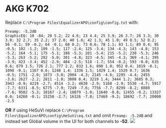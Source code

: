 # AKG K702
Replace `C:\Program Files\EqualizerAPO\config\config.txt` with:
```
Preamp: -5.2dB
GraphicEQ: 10 -84; 20 5.2; 22 4.6; 23 4.4; 25 3.9; 26 3.7; 28 3.3; 30 3.0; 32 2.7; 35 2.2; 37 2.0; 40 1.6; 42 1.3; 45 1.0; 49 0.5; 52 0.2; 56 -0.1; 59 -0.2; 64 -0.1; 68 0.2; 73 0.6; 78 1.1; 83 1.1; 89 0.4; 95 -0.5; 102 -1.2; 109 -1.5; 117 -2.4; 125 -3.4; 134 -4.3; 143 -4.8; 153 -5.2; 164 -5.1; 175 -5.1; 188 -5.3; 201 -5.4; 215 -5.2; 230 -5.3; 246 -5.3; 263 -5.2; 282 -5.0; 301 -4.8; 323 -4.5; 345 -4.3; 369 -4.1; 395 -3.9; 423 -3.4; 452 -2.9; 484 -2.5; 518 -1.7; 554 -0.2; 593 -0.0; 635 0.6; 679 1.5; 726 2.1; 777 2.2; 832 1.6; 890 1.0; 952 0.4; 1019 -0.1; 1090 -0.1; 1167 0.6; 1248 1.4; 1336 1.5; 1429 1.4; 1529 0.7; 1636 -0.5; 1751 -2.0; 1873 -3.0; 2004 -4.3; 2145 -4.6; 2295 -4.4; 2455 -3.6; 2627 -2.2; 2811 -1.0; 3008 0.4; 3219 1.4; 3444 1.2; 3685 0.3; 3943 -0.9; 4219 -2.7; 4514 -3.2; 4830 -2.9; 5168 -2.9; 5530 -4.7; 5917 -7.7; 6331 -8.5; 6775 -7.9; 7249 -7.6; 7756 -7.7; 8299 -8.2; 8880 -7.6; 9502 -5.3; 10167 -2.4; 10879 -1.0; 11640 -0.8; 12455 -0.2; 13327 0.0; 14260 -0.1; 15258 -2.7; 16326 -7.0; 17469 -9.2; 18692 -7.7; 20000 -2.5
```
**OR** if using HeSuVi replace `C:\Program Files\EqualizerAPO\config\HeSuVi\eq.txt` and omit `Preamp: -5.2dB` and instead set Global volume in the UI for both channels to **-52**.
![](https://raw.githubusercontent.com/jaakkopasanen/AutoEq/master/results/Sonoma%20Model%20One/innerfidelity/onear/AKG%20K702/AKG%20K702.png)